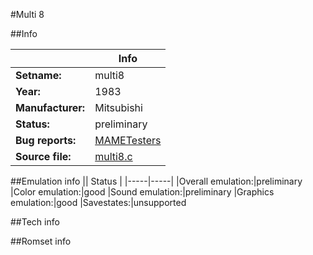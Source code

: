 #Multi 8

##Info

||Info|
|-----|-----|
|**Setname:**|multi8
|**Year:**|1983
|**Manufacturer:**|Mitsubishi
|**Status:**|preliminary
|**Bug reports:**|[MAMETesters](http://mametesters.org/view_all_set.php?type=1&temporary=y&search=multi8.c)
|**Source file:**|[multi8.c](https://github.com/mamedev/mame/blob/master/src/mess/drivers/multi8.c)

##Emulation info
|| Status |
|-----|-----|
|Overall emulation:|preliminary
|Color emulation:|good
|Sound emulation:|preliminary
|Graphics emulation:|good
|Savestates:|unsupported

##Tech info

##Romset info

<!--- START OF EDITED COMMENT DO NOT TOUCH TEXT ABOVE-->
